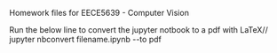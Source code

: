 Homework files for EECE5639 - Computer Vision

Run the below line to convert the jupyter notbook to a pdf with LaTeX//
jupyter nbconvert filename.ipynb --to pdf
